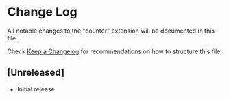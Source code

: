 # Change Log
All notable changes to the "counter" extension will be documented in this file.

Check [Keep a Changelog](http://keepachangelog.com/) for recommendations on how to structure this file.

## [Unreleased]
- Initial release